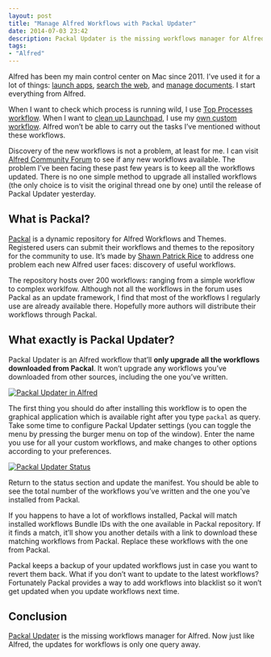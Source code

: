 ```yaml
---
layout: post
title: "Manage Alfred Workflows with Packal Updater"
date: 2014-07-03 23:42
description: Packal Updater is the missing workflows manager for Alfred.
tags:
- "Alfred"
---
```


Alfred has been my main control center on Mac since 2011. I’ve used it for a lot of things: [launch apps][0722-001], [search the web][0722-002], and [manage documents][0722-003]. I start everything from Alfred.

<!-- more -->

[0722-001]: http://sayzlim.net/alfred-full-fuzzy-match "Type Less with Full Fuzzy Match Search in Alfred - Sayz Lim"
[0722-002]: http://sayzlim.net/lucky-alfred-fallback-search "Stay Lucky With Alfred Fallback Searches - Sayz Lim"
[0722-003]: http://sayzlim.net/handy-tips-browse-files-alfred "5 Handy Tips to Browse Files in Alfred - Sayz Lim"

When I want to check which process is running wild, I use [Top Processes workflow][4037-001]. When I want to [clean up Launchpad][4037-002], I use my [own custom workflow][4037-003].  Alfred won’t be able to carry out the tasks I’ve mentioned without these workflows.

[4037-001]: http://sayzlim.net/best-alfred-2-workflows "Best Alfred 2 Workflows - Sayz Lim"
[4037-002]: http://sayzlim.net/clean-your-mac-weekly-routine "Clean Your Mac Weekly Routine - Sayz Lim - SayzLim.net"
[4037-003]: http://sayzlim.net/os-x-toolbox-workflow-alfred-2 "OS X Toolbox Workflow for Alfred 2 - Sayz Lim"

Discovery of the new workflows is not a problem, at least for me. I can visit [Alfred Community Forum](http://www.alfredforum.com/ "Alfred App Community Forum") to see if any new workflows available. The problem I’ve been facing these past few years is to keep all the workflows updated.  There is no one simple method to upgrade all installed workflows (the only choice is to visit the original thread one by one) until the release of Packal Updater yesterday.

## What is Packal?

[Packal](http://www.packal.org/ "Packal: Home") is a dynamic repository for Alfred Workflows and Themes. Registered users can submit their workflows and themes to the repository for the community to use. It’s made by [Shawn Patrick Rice](https://github.com/shawnrice "shawnrice (Shawn Patrick Rice) · GitHub") to address one problem each new Alfred user faces: discovery of useful workflows.

The repository hosts over 200 workflows: ranging from a simple workflow to complex worklfow. Although not all the workflows in the forum uses Packal as an update framework, I find that most of the workflows I regularly use are already available there. Hopefully more authors will distribute their workflows through Packal.

## What exactly is Packal Updater?

Packal Updater is an Alfred workflow that’ll  **only upgrade all the workflows downloaded from Packal**.  It won’t upgrade any workflows you’ve downloaded from other sources, including the one you’ve written.

[ ![Packal Updater in Alfred][img] ](http://images.sayzlim.net/2014/07/packal_alfred.jpg "Packal Updater in Alfred")

[img]: http://images.sayzlim.net/2014/07/packal_alfred.jpg "Packal Updater in Alfred"

The first thing you should do after installing this workflow is to open the graphical application which is available right after you type `packal` as query.  Take some time to configure Packal Updater settings (you can toggle the menu by pressing the burger menu on top of the window). Enter the name you use for all your custom workflows, and make changes to other options according to your preferences.

[ ![Packal Updater Status][img2] ](http://images.sayzlim.net/2014/07/packal_status.jpg "Packal Updater Status")

[img2]: http://images.sayzlim.net/2014/07/packal_status.jpg "Packal Updater Status"

Return to the status section and update the manifest. You should be able to see the total number of the workflows you’ve written and the one you’ve installed from Packal.

If you happens to have a lot of workflows installed, Packal will match installed workflows Bundle IDs with the one available in Packal repository. If it finds a match, it’ll show you another details with a link to download these matching workflows from Packal. Replace these workflows with the one from Packal.

Packal keeps a backup of your updated workflows just in case you want to revert them back. What if you don’t want to update to the latest workflows? Fortunately Packal provides a way to add workflows into blacklist so it won’t get updated when you update workflows next time.

## Conclusion
[Packal Updater](http://www.alfredforum.com/topic/4579-packal-updater/ "Packal Updater - Share your Workflows - Alfred App Community Forum") is the missing workflows manager for Alfred. Now just like Alfred, the updates for workflows is only one query away.
